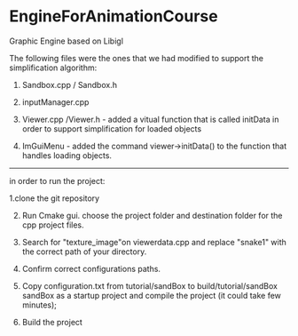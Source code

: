 # EngineForAnimationCourse
Graphic Engine based on Libigl


The following files were the ones that we had modified to support the simplification algorithm:
1. Sandbox.cpp / Sandbox.h 

2. inputManager.cpp 

3. Viewer.cpp /Viewer.h - added a vitual function that is called initData in order to support simplification for loaded objects

4. ImGuiMenu - added the command viewer->initData() to the function that handles loading objects.

----

in order to run the project:

1.clone the git repository 

2. Run Cmake gui. choose the project folder and destination folder for the cpp project files. 

3. Search for "texture_image"on viewerdata.cpp and replace "snake1" with the correct path of your directory. 

4. Confirm correct configurations paths.

5. Copy configuration.txt from tutorial/sandBox to build/tutorial/sandBox sandBox as a startup project and compile the project (it could take few minutes);   

6. Build the project
